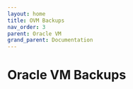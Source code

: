 ```yaml
---
layout: home
title: OVM Backups
nav_order: 3
parent: Oracle VM
grand_parent: Documentation
---
```


Oracle VM Backups
=================